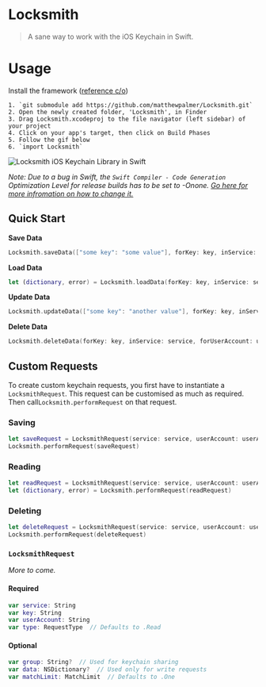 # Locksmith

> A sane way to work with the iOS Keychain in Swift.

# Usage

Install the framework ([reference c/o](https://github.com/Alamofire/Alamofire))

```
1. `git submodule add https://github.com/matthewpalmer/Locksmith.git`
2. Open the newly created folder, 'Locksmith', in Finder
3. Drag Locksmith.xcodeproj to the file navigator (left sidebar) of your project
4. Click on your app's target, then click on Build Phases
5. Follow the gif below
6. `import Locksmith`
```

![Locksmith iOS Keychain Library in Swift](http://i.imgur.com/cwB8tAI.gif)

*Note: Due to a bug in Swift, the `Swift Compiler - Code Generation` Optimization Level for release builds has to be set to -Onone. [Go here for more infromation on how to change it.](http://matthewpalmer.net/blog/2014/12/11/change-optimization-level-xcode-swift/)*

## Quick Start

**Save Data**

```swift
Locksmith.saveData(["some key": "some value"], forKey: key, inService: service, forUserAccount: userAccount)
```

**Load Data**

```swift
let (dictionary, error) = Locksmith.loadData(forKey: key, inService: service, forUserAccount: userAccount)
```

**Update Data**

```swift
Locksmith.updateData(["some key": "another value"], forKey: key, inService: service, forUserAccount: userAccount)
```

**Delete Data**
```swift
Locksmith.deleteData(forKey: key, inService: service, forUserAccount: userAccount)
```

## Custom Requests
To create custom keychain requests, you first have to instantiate a `LocksmithRequest`. This request can be customised as much as required. Then call`Locksmith.performRequest` on that request.

### Saving
```swift
let saveRequest = LocksmithRequest(service: service, userAccount: userAccount, key: key, data: ["some key": "some value"])
Locksmith.performRequest(saveRequest)
```

### Reading
```swift
let readRequest = LocksmithRequest(service: service, userAccount: userAccount, key: key)
let (dictionary, error) = Locksmith.performRequest(readRequest)
```

### Deleting
```swift
let deleteRequest = LocksmithRequest(service: service, userAccount: userAccount, key: key, requestType: .Delete)
Locksmith.performRequest(deleteRequest)
```

### `LocksmithRequest`
*More to come.*

#### Required
```swift
var service: String
var key: String
var userAccount: String
var type: RequestType  // Defaults to .Read
```

#### Optional
```swift
var group: String?  // Used for keychain sharing
var data: NSDictionary?  // Used only for write requests
var matchLimit: MatchLimit  // Defaults to .One
```
